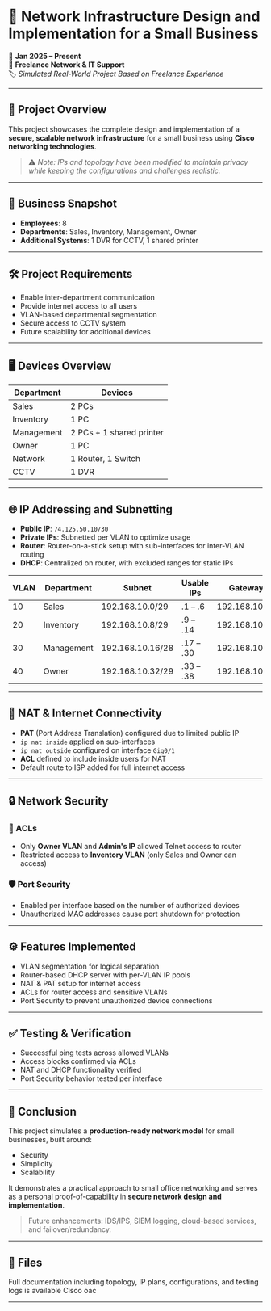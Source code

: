 # 💼 Network Infrastructure Design and Implementation for a Small Business

📅 **Jan 2025 – Present**  
🔧 **Freelance Network & IT Support**  
🏷️ *Simulated Real-World Project Based on Freelance Experience*

---

## 📘 Project Overview

This project showcases the complete design and implementation of a **secure, scalable network infrastructure** for a small business using **Cisco networking technologies**. 

> ⚠️ *Note: IPs and topology have been modified to maintain privacy while keeping the configurations and challenges realistic.*

---

## 🏢 Business Snapshot

- **Employees**: 8  
- **Departments**: Sales, Inventory, Management, Owner  
- **Additional Systems**: 1 DVR for CCTV, 1 shared printer

---

## 🛠️ Project Requirements

- Enable inter-department communication
- Provide internet access to all users
- VLAN-based departmental segmentation
- Secure access to CCTV system
- Future scalability for additional devices

---

## 🖥️ Devices Overview

| Department   | Devices                  |
|-------------|--------------------------|
| Sales       | 2 PCs                    |
| Inventory   | 1 PC                     |
| Management  | 2 PCs + 1 shared printer |
| Owner       | 1 PC                     |
| Network     | 1 Router, 1 Switch       |
| CCTV        | 1 DVR                    |

---

## 🌐 IP Addressing and Subnetting

- **Public IP**: `74.125.50.10/30`
- **Private IPs**: Subnetted per VLAN to optimize usage
- **Router**: Router-on-a-stick setup with sub-interfaces for inter-VLAN routing
- **DHCP**: Centralized on router, with excluded ranges for static IPs

| VLAN | Department | Subnet              | Usable IPs     | Gateway         |
|------|------------|---------------------|----------------|-----------------|
| 10   | Sales      | 192.168.10.0/29     | .1 – .6        | 192.168.10.1    |
| 20   | Inventory  | 192.168.10.8/29     | .9 – .14       | 192.168.10.9    |
| 30   | Management | 192.168.10.16/28    | .17 – .30      | 192.168.10.17   |
| 40   | Owner      | 192.168.10.32/29    | .33 – .38      | 192.168.10.33   |

---

## 🔁 NAT & Internet Connectivity

- **PAT** (Port Address Translation) configured due to limited public IP
- `ip nat inside` applied on sub-interfaces
- `ip nat outside` configured on interface `Gig0/1`
- **ACL** defined to include inside users for NAT
- Default route to ISP added for full internet access

---

## 🔒 Network Security

### 🔐 ACLs
- Only **Owner VLAN** and **Admin's IP** allowed Telnet access to router
- Restricted access to **Inventory VLAN** (only Sales and Owner can access)

### 🛡️ Port Security
- Enabled per interface based on the number of authorized devices
- Unauthorized MAC addresses cause port shutdown for protection

---

## ⚙️ Features Implemented

- VLAN segmentation for logical separation
- Router-based DHCP server with per-VLAN IP pools
- NAT & PAT setup for internet access
- ACLs for router access and sensitive VLANs
- Port Security to prevent unauthorized device connections

---

## ✅ Testing & Verification

- Successful ping tests across allowed VLANs
- Access blocks confirmed via ACLs
- NAT and DHCP functionality verified
- Port Security behavior tested per interface

---

## 📌 Conclusion

This project simulates a **production-ready network model** for small businesses, built around:

- Security  
- Simplicity  
- Scalability  

It demonstrates a practical approach to small office networking and serves as a personal proof-of-capability in **secure network design and implementation**.

> Future enhancements: IDS/IPS, SIEM logging, cloud-based services, and failover/redundancy.

---

## 📂 Files

Full documentation including topology, IP plans, configurations, and testing logs is available 
Cisco oac

---
